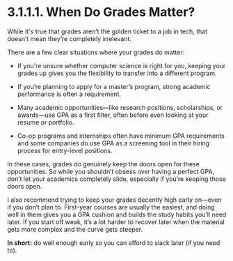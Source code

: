# 3.1.1.1. When Do Grades Matter?

While it's true that grades aren’t the golden ticket to a job in tech, that doesn’t mean they’re completely irrelevant.

There are a few clear situations where your grades do matter:

- If you're unsure whether computer science is right for you, keeping your grades up gives you the flexibility to transfer into a different program.

- If you’re planning to apply for a master’s program, strong academic performance is often a requirement.

- Many academic opportunities—like research positions, scholarships, or awards—use GPA as a first filter, often before even looking at your resume or portfolio.

- Co-op programs and internships often have minimum GPA requirements and some companies do use GPA as a screening tool in their hiring process for entry-level positions.

In these cases, grades do genuinely keep the doors open for these opportunities. So while you shouldn’t obsess over having a perfect GPA, don’t let your academics completely slide, especially if you’re keeping those doors open.

I also recommend trying to keep your grades decently high early on—even if you don’t plan to. First-year courses are usually the easiest, and doing well in them gives you a GPA cushion and builds the study habits you’ll need later. If you start off weak, it’s a lot harder to recover later when the material gets more complex and the curve gets steeper.

**In short:** do well enough early so you can afford to slack later (if you need to).
